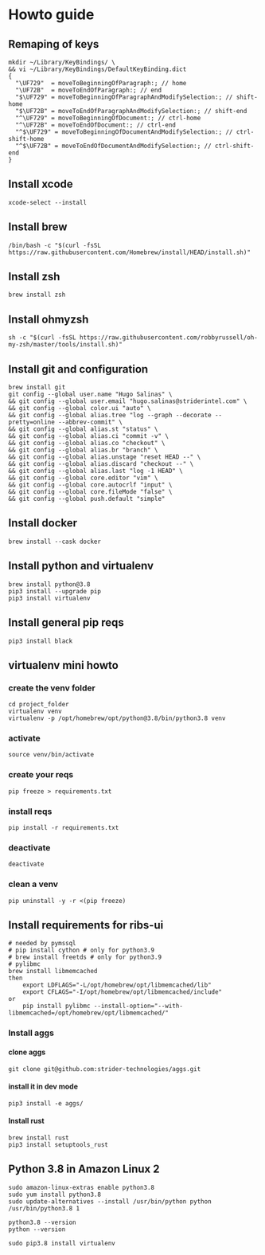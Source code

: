 # Howto guide
## Remaping of keys
    mkdir ~/Library/KeyBindings/ \
    && vi ~/Library/KeyBindings/DefaultKeyBinding.dict
    {
      "\UF729"  = moveToBeginningOfParagraph:; // home
      "\UF72B"  = moveToEndOfParagraph:; // end
      "$\UF729" = moveToBeginningOfParagraphAndModifySelection:; // shift-home
      "$\UF72B" = moveToEndOfParagraphAndModifySelection:; // shift-end
      "^\UF729" = moveToBeginningOfDocument:; // ctrl-home
      "^\UF72B" = moveToEndOfDocument:; // ctrl-end
      "^$\UF729" = moveToBeginningOfDocumentAndModifySelection:; // ctrl-shift-home
      "^$\UF72B" = moveToEndOfDocumentAndModifySelection:; // ctrl-shift-end
    }

## Install xcode
    xcode-select --install

## Install brew
    /bin/bash -c "$(curl -fsSL https://raw.githubusercontent.com/Homebrew/install/HEAD/install.sh)"

## Install zsh
    brew install zsh

## Install ohmyzsh
    sh -c "$(curl -fsSL https://raw.githubusercontent.com/robbyrussell/oh-my-zsh/master/tools/install.sh)"

## Install git and configuration
    brew install git
    git config --global user.name "Hugo Salinas" \
    && git config --global user.email "hugo.salinas@striderintel.com" \
    && git config --global color.ui "auto" \
    && git config --global alias.tree "log --graph --decorate --pretty=online --abbrev-commit" \
    && git config --global alias.st "status" \
    && git config --global alias.ci "commit -v" \
    && git config --global alias.co "checkout" \
    && git config --global alias.br "branch" \
    && git config --global alias.unstage "reset HEAD --" \
    && git config --global alias.discard "checkout --" \
    && git config --global alias.last "log -1 HEAD" \
    && git config --global core.editor "vim" \
    && git config --global core.autocrlf "input" \
    && git config --global core.fileMode "false" \
    && git config --global push.default "simple"

## Install docker
    brew install --cask docker

## Install python and virtualenv
    brew install python@3.8
    pip3 install --upgrade pip
    pip3 install virtualenv

## Install general pip reqs
    pip3 install black

## virtualenv mini howto
### create the venv folder
    cd project_folder
    virtualenv venv
    virtualenv -p /opt/homebrew/opt/python@3.8/bin/python3.8 venv
### activate
    source venv/bin/activate
### create your reqs
    pip freeze > requirements.txt
### install reqs
    pip install -r requirements.txt
### deactivate
    deactivate
### clean a venv
    pip uninstall -y -r <(pip freeze)
    
## Install requirements for ribs-ui
    # needed by pymssql
    # pip install cython # only for python3.9
    # brew install freetds # only for python3.9
    # pylibmc
    brew install libmemcached
    then
        export LDFLAGS="-L/opt/homebrew/opt/libmemcached/lib"
        export CFLAGS="-I/opt/homebrew/opt/libmemcached/include"
    or
        pip install pylibmc --install-option="--with-libmemcached=/opt/homebrew/opt/libmemcached/"

### Install aggs
#### clone aggs
    git clone git@github.com:strider-technologies/aggs.git
#### install it in dev mode
    pip3 install -e aggs/

#### Install rust
    brew install rust
    pip3 install setuptools_rust

## Python 3.8 in Amazon Linux 2

    sudo amazon-linux-extras enable python3.8
    sudo yum install python3.8
    sudo update-alternatives --install /usr/bin/python python /usr/bin/python3.8 1

    python3.8 --version
    python --version

    sudo pip3.8 install virtualenv
